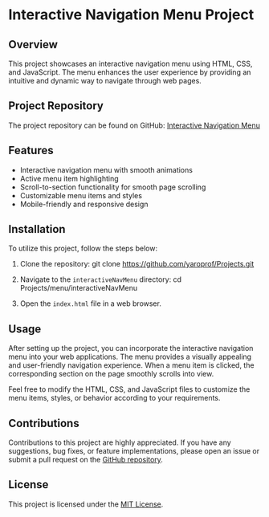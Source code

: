 # Interactive Navigation Menu Project

## Overview
This project showcases an interactive navigation menu using HTML, CSS, and JavaScript. The menu enhances the user experience by providing an intuitive and dynamic way to navigate through web pages.

## Project Repository
The project repository can be found on GitHub: [Interactive Navigation Menu](https://github.com/yaroprof/Projects/tree/main/menu/interactiveNavMenu)

## Features
- Interactive navigation menu with smooth animations
- Active menu item highlighting
- Scroll-to-section functionality for smooth page scrolling
- Customizable menu items and styles
- Mobile-friendly and responsive design

## Installation
To utilize this project, follow the steps below:

1. Clone the repository:
git clone https://github.com/yaroprof/Projects.git

2. Navigate to the `interactiveNavMenu` directory:
cd Projects/menu/interactiveNavMenu

3. Open the `index.html` file in a web browser.

## Usage
After setting up the project, you can incorporate the interactive navigation menu into your web applications. The menu provides a visually appealing and user-friendly navigation experience. When a menu item is clicked, the corresponding section on the page smoothly scrolls into view.

Feel free to modify the HTML, CSS, and JavaScript files to customize the menu items, styles, or behavior according to your requirements.

## Contributions
Contributions to this project are highly appreciated. If you have any suggestions, bug fixes, or feature implementations, please open an issue or submit a pull request on the [GitHub repository](https://github.com/yaroprof/Projects/tree/main/menu/interactiveNavMenu).

## License
This project is licensed under the [MIT License](https://opensource.org/licenses/MIT).
